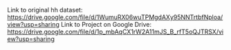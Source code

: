 Link to original hh dataset: https://drive.google.com/file/d/1WumuRX06wuTPMgdAXy95NNTrtbfNploa/view?usp=sharing
Link to Project on Google Drive: https://drive.google.com/file/d/1p_mbAqCX1rW2A11mJS_B_rfT5oQJTRSX/view?usp=sharing
